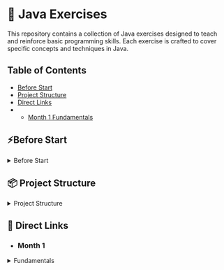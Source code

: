 # 🚀 Java Exercises

This repository contains a collection of Java exercises designed to teach and reinforce basic programming skills. Each exercise is crafted to cover specific concepts and techniques in Java.

## Table of Contents

- [Before Start](#Before-Start)
- [Project Structure](#-Project-Structure)
- [Direct Links](#-direct-links)
-
    - [Month 1 Fundamentals](#month-1)

## ⚡Before Start

<details>
  <summary>Before Start</summary>

* Check if Maven is installed on your computer
* If the following command doesn't throw an error, Maven is installed

```shell
mvn -v
```

* If Maven is installed

```shell
mvn clean install -DskipTests
```

### If Maven is not installed, run the following depending on your operating system

* Batch for Windows

```shell
.\mvnw.cmd clean install -DskipTests
```

* Batch for Linux / Mac

```shell
./mvnw clean install -DskipTests
```

</details>

## 📦 Project Structure

<details>
    <summary>Project Structure</summary>

The project is divided into 2 modules

* [Exercises](Aufgaben)
* [Solutions](Loesungen)

The modules "Exercises" and "Solutions" contain the same tasks and tests, but the tasks in the "Exercises" module are unedited.

You work on the exercises and can then check your solution approach with the corresponding tests.

Note that from about day 12 onwards, the tasks become a bit less strict so
that you start thinking for yourself and reading error messages.

(or peek at the solution if you get stuck :D)
</details>

## 📝 Direct Links

- ### Month 1

<details>
  <summary>Fundamentals</summary>

| Script                                                                                                               | Exercise                                                                                                                                                                                            | Test                                                                                                                          | Solution                                                                                                                           |
|----------------------------------------------------------------------------------------------------------------------|-----------------------------------------------------------------------------------------------------------------------------------------------------------------------------------------------------|-------------------------------------------------------------------------------------------------------------------------------|------------------------------------------------------------------------------------------------------------------------------------|
| [Linear Programs Script](Exercises/src/main/java/de/month_1/fundamentals/day_1/LinearPrograms/Script.Day_1.md)       | [Linear Programs](Exercises/src/main/java/de/month_1/fundamentals/day_1/LinearPrograms/LinearPrograms.java)                                                                                         | [Linear Programs Test](Aufgaben/src/test/java/de/month_1/fundamentals/day_1/LinearPrograms/LineareProgrammeTest.java)         | [Linear Programs Solution](Loesungen/src/main/java/de/month_1/fundamentals/day_1/LinearPrograms/LineareProgramme.java)             |
| [Own Methods Script](Exercises/src/main/java/de/month_1/fundamentals/day_2/OwnMethods/Script.Day_2.md)               | [Own Methods](Exercises/src/main/java/de/month_1/fundamentals/day_2/OwnMethods/OwnMethods.java)                                                                                                     | [Own Methods Test](Aufgaben/src/test/java/de/month_1/fundamentals/day_2/OwnMethods/EigeneMethodenTest.java)                   | [Own Methods Solution](Loesungen/src/main/java/de/month_1/fundamentals/day_2/OwnMethods/EigeneMethoden.java)                       |
| [See Script 1](Exercises/src/main/java/de/month_1/fundamentals/day_1/LinearPrograms/Script.Day_1.md)                 | [Type Conversion](Exercises/src/main/java/de/month_1/fundamentals/day_3/TypeConversion/TypeConversion.javaExercises/src/main/java/de/month_1/fundamentals/day_3/TypeConversion/TypeConversion.java) | [Type Conversion Test](Aufgaben/src/test/java/de/month_1/fundamentals/day_3/TypeConversion/TypkonversionTest.java)            | [Type Conversion Solution](Loesungen/src/main/java/de/month_1/fundamentals/day_3/TypeConversion/Typkonversion.java)                |
| [See Math Library](https://docs.oracle.com/en/java/javase/21/docs/api/java.base/java/lang/Math.html)                 | [Mathlib](Exercises/src/main/java/de/month_1/fundamentals/day_4/mathlib/MathLib.java)                                                                                                               | [Mathlib Test](Aufgaben/src/test/java/de/month_1/fundamentals/day_4/mathlib/MathlibTest.java)                                 | [Mathlib Solution](Loesungen/src/main/java/de/month_1/fundamentals/day_4/mathlib/Mathlib.java)                                     |
| [Control Structures Script](Exercises/src/main/java/de/month_1/fundamentals/day_5/ControlStructures/Script.Day_5.md) | [Control Structures](Exercises/src/main/java/de/month_1/fundamentals/day_5/ControlStructures/ControlStructures.java)                                                                                | [Control Structures Test](Aufgaben/src/test/java/de/month_1/fundamentals/day_5/ControlStructures/KontrollStrukturenTest.java) | [Control Structures Solution](Loesungen/src/main/java/de/month_1/fundamentals/day_5/ControlStructures/KontrollStrukturen.java)     |
| [Classes Script](Exercises/src/main/java/de/month_1/fundamentals/day_6/Classes/Script.Day_6.md)                      | [Classes](Exercises/src/main/java/de/month_1/fundamentals/day_6/Classes/Person.java)                                                                                                                | [Classes Test](Aufgaben/src/test/java/de/month_1/fundamentals/day_6/Classes/PersonTest.java)                                  | [Classes Solution](Loesungen/src/main/java/de/month_1/fundamentals/day_6/Classes/Person.java)                                      |
| [Arrays Script](Exercises/src/main/java/de/month_1/fundamentals/day_7/Arrays/Script.Day_7.md)                        | [Arrays](Exercises/src/main/java/de/month_1/fundamentals/day_7/Arrays/ArrayTasks.java)                                                                                                              | [Arrays Test](Aufgaben/src/test/java/de/month_1/fundamentals/day_7/Arrays/ArrayAufgabenTest.java)                             | [Arrays Solution](Loesungen/src/main/java/de/month_1/fundamentals/day_7/Arrays/ArrayAufgaben.java)                                 |
| [List Script](Exercises/src/main/java/de/month_1/fundamentals/day_8/List/Script.Day_8.md)                            | [List](Exercises/src/main/java/de/month_1/fundamentals/day_8/List/ListTask.java)                                                                                                                    | [List Test](Aufgaben/src/test/java/de/month_1/fundamentals/day_8/List/ListAufgabenTest.java)                                  | [List Solution](Loesungen/src/main/java/de/month_1/fundamentals/day_8/List/ListAufgaben.java)                                      |
|                                                                                                                      | [Calculator](Exercises/src/main/java/de/month_1/fundamentals/day_9/Calculator/Calculator.java)                                                                                                      | [Calculator Test](Aufgaben/src/test/java/de/month_1/fundamentals/day_9/Calculator/TaschenrechnerTest.java)                    | [Calculator Solution](Loesungen/src/main/java/de/month_1/fundamentals/day_9/Calculator/Taschenrechner.java)                        |
|                                                                                                                      | [Modulo](Exercises/src/main/java/de/month_1/fundamentals/day_10/modulo/ModMath.java)                                                                                                                | [Modulo Test](Aufgaben/src/test/java/de/month_1/fundamentals/day_10/modulo/ModMathTest.java)                                  | [Modulo Solution](Loesungen/src/main/java/de/month_1/fundamentals/day_10/modulo/ModMath.java)                                      |
|                                                                                                                      | [Point](Exercises/src/main/java/de/month_1/fundamentals/day_11/point/Point.java)                                                                                                                    | [Point Test](Aufgaben/src/test/java/de/month_1/fundamentals/day_11/point/PointTest.java)                                      | [Point Solution](Loesungen/src/main/java/de/month_1/fundamentals/day_11/point/Point.java)                                          |
| [Custom Exception Script](Exercises/src/main/java/de/month_1/fundamentals/day_12/CustomException/Script.Day_12.md)   | [Custom Exception](Exercises/src/main/java/de/month_1/fundamentals/day_12/CustomException/CustomException.java)                                                                                      | [Custom Exception Test](Aufgaben/src/test/java/de/month_1/fundamentals/day_12/CustomException/EigeneExceptionTest.java)       | [Custom Exception Solution](Loesungen/src/main/java/de/month_1/fundamentals/day_12/CustomException/EigeneException.java)           |
|                                                                                                                      | [Library](Exercises/src/main/java/de/month_1/fundamentals/day_13/librarys/LibraryTasks.java)                                                                                                         | [Library Test](Aufgaben/src/test/java/de/month_1/fundamentals/day_13/librarys/LibraryTasksTest.java)                          | [Library Solution](Loesungen/src/main/java/de/month_1/fundamentals/day_13/librarys/LibraryTasks.java)                              |
|                                                                                                                      | [Interface Task](Exercises/src/main/java/de/month_1/fundamentals/day_14/interfaces/Task.md)                                                                                                        | [Interface Test](Aufgaben/src/test/java/de/month_1/fundamentals/day_14/interfaces/AllTestsOfDay_14.java)                      | [Interface Solution Sheet](Loesungen/src/main/java/de/month_1/fundamentals/day_14/interfaces/LösungsBlattDay_14.md)                |
|                                                                                                                      | [Inheritance (Vererbung) Task](Exercises/src/main/java/de/month_1/fundamentals/day_15/Inheritance/Task.md)                                                                               | [Inheritance (Vererbung) Test](Aufgaben/src/test/java/de/month_1/fundamentals/day_15/Inheritance/AllTestsOfDay_15.java)       | [Inheritance (Vererbung) Solution Sheet](Loesungen/src/main/java/de/month_1/fundamentals/day_15/Inheritance/LösungsBlattDay_15.md) |
|                                                                                                                      | [Static](Exercises/src/main/java/de/month_1/fundamentals/day_16/staticDemo/StaticDemo.java)                                                                                                          | [Static Test](Aufgaben/src/test/java/de/month_1/fundamentals/day_16/staticDemo/StaticDemoTest.java)                           | [Static Solution](Loesungen/src/main/java/de/month_1/fundamentals/day_16/staticDemo/StaticDemo.java)                               |
|                                                                                                                      | [This Super Task](Exercises/src/main/java/de/month_1/fundamentals/day_17/thissuper/Task.md)                                                                                              | [This Super Test](Aufgaben/src/test/java/de/month_1/fundamentals/day_17/thissuper/AllTestsOfDay_17.java)                      | [This Super Solution Sheet](Loesungen/src/main/java/de/month_1/fundamentals/day_17/thissuper/LösungsBlattDay_17.md)                |
|                                                                                                                      | [Abstract Classes Task](Exercises/src/main/java/de/month_1/fundamentals/day_18/AbstractClasses/Task.md)                                                                                  | [Abstract Classes Test](Aufgaben/src/test/java/de/month_1/fundamentals/day_18/AbstractClasses/LebewesenTest.java)             | [Abstract Classes Solution](Loesungen/src/main/java/de/month_1/fundamentals/day_18/AbstractClasses/Lebewesen.java)                 |

</details>


